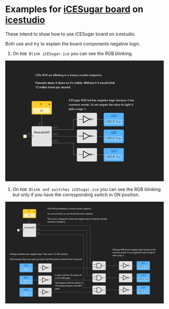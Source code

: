 # Examples for [iCESugar board](https://github.com/wuxx/icesugar) on [icestudio](https://icestudio.io/)

These intend to show how to use iCESugar board on icestudio.

Both use and try to explain the board components negative logic.

1. On `RGB Blink iCESugar.ice` you can see the RGB blinking.

![RGB Blink Example](https://github.com/aalku/icestudio-iCESugar-Examples/blob/main/RGB%20Blink%20iCESugar.png?raw=true)

1. On `RGB Blink and switches iCESugar.ice` you can see the RGB blinking but only if you have the corresponding switch in ON position.

![RGB Blink Example](https://github.com/aalku/icestudio-iCESugar-Examples/blob/main/RGB%20Blink%20and%20switches%20iCESugar.png?raw=true)

